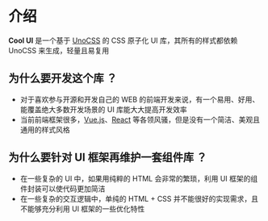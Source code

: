 # 介绍

**Cool UI** 是一个基于 [UnoCSS](https://unocss.dev/) 的 CSS 原子化 UI 库，其所有的样式都依赖 UnoCSS 来生成，轻量且易复用

## 为什么要开发这个库 ？

- 对于喜欢参与开源和开发自己的 WEB 的前端开发来说，有一个易用、好用、能覆盖绝大多数开发场景的 UI 库能大大提高开发效率
- 当前前端框架很多，[Vue.js](https://cn.vuejs.org/)、[React](https://zh-hans.react.dev/) 等各领风骚，但是没有一个简洁、美观且通用的样式风格

## 为什么要针对 UI 框架再维护一套组件库 ？

- 在一些复杂的 UI 中，如果用纯粹的 HTML 会非常的繁琐，利用 UI 框架的组件封装可以使代码更加简洁
- 在一些复杂的交互逻辑中，单纯的 HTML + CSS 并不能很好的实现需求，且不能够充分利用 UI 框架的一些优化特性
